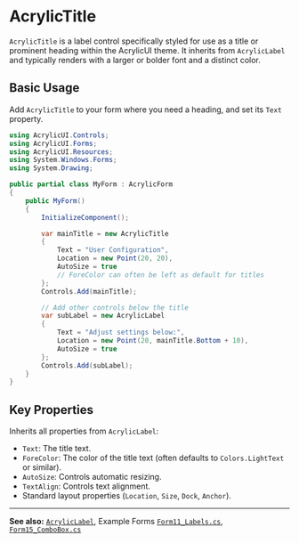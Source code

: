 # AcrylicTitle

`AcrylicTitle` is a label control specifically styled for use as a title or prominent heading within the AcrylicUI theme. It inherits from `AcrylicLabel` and typically renders with a larger or bolder font and a distinct color.

## Basic Usage

Add `AcrylicTitle` to your form where you need a heading, and set its `Text` property.

```csharp
using AcrylicUI.Controls;
using AcrylicUI.Forms;
using AcrylicUI.Resources;
using System.Windows.Forms;
using System.Drawing;

public partial class MyForm : AcrylicForm
{
    public MyForm()
    {
        InitializeComponent();

        var mainTitle = new AcrylicTitle
        {
            Text = "User Configuration",
            Location = new Point(20, 20),
            AutoSize = true
            // ForeColor can often be left as default for titles
        };
        Controls.Add(mainTitle);

        // Add other controls below the title
        var subLabel = new AcrylicLabel
        {
            Text = "Adjust settings below:",
            Location = new Point(20, mainTitle.Bottom + 10),
            AutoSize = true
        };
        Controls.Add(subLabel);
    }
}
```

## Key Properties

Inherits all properties from `AcrylicLabel`:
*   `Text`: The title text.
*   `ForeColor`: The color of the title text (often defaults to `Colors.LightText` or similar).
*   `AutoSize`: Controls automatic resizing.
*   `TextAlign`: Controls text alignment.
*   Standard layout properties (`Location`, `Size`, `Dock`, `Anchor`).

---

**See also:** [`AcrylicLabel`](AcrylicLabel.md), Example Forms [`Form11_Labels.cs`](../../Examples/Form11_Labels.cs), [`Form15_ComboBox.cs`](../../Examples/Form15_ComboBox.cs) 